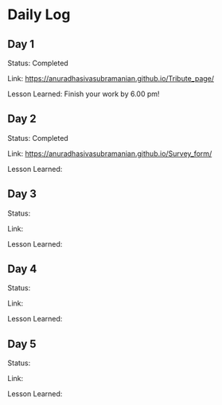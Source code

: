 # Daily Log

## Day 1
Status: Completed

Link: https://anuradhasivasubramanian.github.io/Tribute_page/

Lesson Learned: Finish your work by 6.00 pm!

## Day 2
Status: Completed

Link: https://anuradhasivasubramanian.github.io/Survey_form/

Lesson Learned: 

## Day 3
Status:

Link:

Lesson Learned: 
## Day 4
Status:

Link:

Lesson Learned: 

## Day 5
Status:

Link:

Lesson Learned: 
